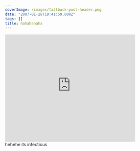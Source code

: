 ```yaml
---
coverImage: /images/fallback-post-header.png
date: "2007-01-28T19:41:59.000Z"
tags: []
title: hahahahaha
---
```


<embed width="425" height="350" wmode="transparent" type="application/x-shockwave-flash" src="https://www.youtube.com/v/5P6UU6m3cqk"></embed>  
hehehe its infectious
